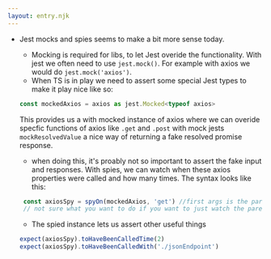 ```yaml
---
layout: entry.njk
---
```


- Jest mocks and spies seems to make a bit more sense today.
    - Mocking is required for libs, to let Jest overide the functionality. With jest we often need to use `jest.mock()`. For example with axios we would do `jest.mock('axios')`.
    - When TS is in play we need to assert some special Jest types to make it play nice like so:
    ```js
    const mockedAxios = axios as jest.Mocked<typeof axios>
    ```
    This provides us a with mocked instance of axios where we can overide specfic functions of axios like `.get` and `.post` with mock jests `mockResolvedValue` a nice way of returning a fake resolved promise response. 
    
   - when doing this, it's proably not so important to assert the fake input and responses. With spies, we can watch when these axios properties were called and how many times. The syntax looks like this:
   ```js
    const axiosSpy = spyOn(mockedAxios, 'get') //first args is the parent object, second is the property we want to watch
    // not sure what you want to do if you want to just watch the parent object 🤔
   ```
  
   - The spied instance lets us assert other useful things
   ```js
   expect(axiosSpy).toHaveBeenCalledTime(2)
   expect(axiosSpy).toHaveBeenCalledWith('./jsonEndpoint')
   ```
